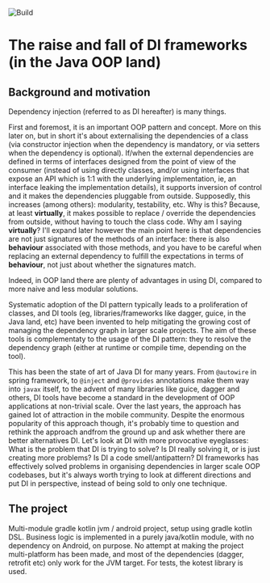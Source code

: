 ![Build](https://github.com/alessandrocandolini/di-alternatives/workflows/Build/badge.svg)


# The raise and fall of DI frameworks (in the Java OOP land)


## Background and motivation

Dependency injection (referred to as DI hereafter) is many things. 

First and foremost, it is an important OOP pattern and concept. 
More on this later on, but in short it's about externalising the dependencies of a class (via constructor injection when the dependency is mandatory, or via setters when the dependency is optional). 
If/when the external dependencies are defined in terms of interfaces designed from the point of view of the consumer (instead of using directly classes, and/or using interfaces that expose an API which is 1:1 with the underlying implementation, ie, an interface leaking the implementation details), it supports inversion of control and it makes the dependencies pluggable from outside.
Supposedly, this increases (among others): modularity, testability, etc. 
Why is this? Because, at least **virtually**, it makes possible to replace / override the dependencies from outside, without having to touch the class code. 
Why am I saying **virtually**? I'll expand later however the main point here is that dependencies are not just signatures of the methods of an interface: there is also **behaviour** associated with those methods, and you have to be careful when replacing an external dependency to fulfill the expectations in terms of **behaviour**, not just about whether the signatures match.

Indeed, in OOP land there are plenty of advantages in using DI, compared to more naive and less modular solutions. 

Systematic adoption of the DI pattern typically leads to a proliferation of classes, and DI tools (eg, libraries/frameworks like dagger, guice, in the Java land, etc) have been invented to help mitigating the growing cost of managing the dependency graph in larger scale projects. 
The aim of these tools is complementaty to the usage of the DI pattern: they to resolve the dependency graph (either at runtime or compile time, depending on the tool). 

This has been the state of art of Java DI for many years. From `@autowire` in spring framework, to `@inject` and `@provides` annotations make them way into `javax` itself, to the advent of many libraries like guice, dagger and others, DI tools have become a standard in the development of OOP applications at non-trivial scale. 
Over the last years, the approach has gained lot of attraction in the mobile community. 
Despite the enormous popularity of this approach though, it's probably time to question and rethink the approach andfrom the ground up and ask whether there are better alternatives DI. 
Let's look at DI with more provocative eyeglasses: What is the problem that DI is trying to solve? Is DI really solving it, or is just creating more problems? Is DI a code smell/antipattern? 
DI frameworks has effectively solved problems in organising dependencies in larger scale OOP codebases, but it's always worth trying to look at different directions and put DI in perspective, instead of being sold to only one technique. 


## The project

Multi-module gradle kotlin jvm / android project, setup using gradle kotlin DSL.
Business logic is implemented in a purely java/kotlin module, with no dependency on Android, on purpose.
No attempt at making the project multi-platform has been made, and most of the dependencies (dagger, retrofit etc) only work for the JVM target.
For tests, the kotest library is used.